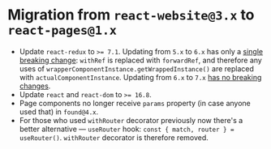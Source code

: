 # Migration from `react-website@3.x` to `react-pages@1.x`

* Update `react-redux` to `>= 7.1`. Updating from `5.x` to `6.x` has only a [single breaking change](https://github.com/reduxjs/react-redux/issues/1104): `withRef` is replaced with `forwardRef`, and therefore any uses of `wrapperComponentInstance.getWrappedInstance()` are replaced with `actualComponentInstance`. Updating from `6.x` to `7.x` [has no breaking changes](https://github.com/reduxjs/react-redux/releases/tag/v7.0.1).
* Update `react` and `react-dom` to `>= 16.8`.
* Page components no longer receive `params` property (in case anyone used that) in `found@4.x`.
* For those who used `withRouter` decorator previously now there's a better alternative — `useRouter` hook: `const { match, router } = useRouter()`. `withRouter` decorator is therefore removed.